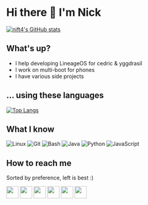 # Hi there 👋 I'm Nick
[![nift4's GitHub stats](https://github-readme-stats.vercel.app/api?username=nift4&show_icons=true&include_all_commits=true&theme=tokyonight)](https://github.com/nift4)
## What's up?
- I help developing LineageOS for cedric & yggdrasil
- I work on multi-boot for phones
- I have various side projects
## ... using these languages
[![Top Langs](https://github-readme-stats.vercel.app/api/top-langs/?username=nift4&layout=compact&langs_count=10&theme=tokyonight)](https://github.com/nift4?tab=repositories)

## What I know
![Linux](https://www.vectorlogo.zone/logos/linux/linux-icon.svg)
![Git](https://www.vectorlogo.zone/logos/git-scm/git-scm-icon.svg)
![Bash](https://www.vectorlogo.zone/logos/gnu_bash/gnu_bash-icon.svg)
![Java](https://www.vectorlogo.zone/logos/java/java-icon.svg)
![Python](https://www.vectorlogo.zone/logos/python/python-icon.svg)
![JavaScript](https://www.vectorlogo.zone/logos/javascript/javascript-icon.svg)

## How to reach me
Sorted by preference, left is best :)

[<img src="https://www.vectorlogo.zone/logos/telegram/telegram-tile.svg" width="32">](https://t.me/nift4)
[<img src="https://www.vectorlogo.zone/logos/reddit/reddit-tile.svg" width="32">](https://reddit.com/user/nift4)
[<img src="https://raw.githubusercontent.com/simple-icons/simple-icons/master/icons/xdadevelopers.svg" width="32">](https://forum.xda-developers.com/m/nift4.9942894/)
[<img src="https://upload.wikimedia.org/wikipedia/commons/9/99/Email_%281674%29_-_The_Noun_Project.svg" width="32">](mailto:nift4@protonmail.com)
[<img src="https://www.vectorlogo.zone/logos/keybase/keybase-tile.svg" width="32">](https.//keybase.io/nift4)
[<img src="https://www.vectorlogo.zone/logos/twitter/twitter-tile.svg" width="32">](https://twitter.com/_nift4)
